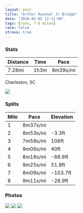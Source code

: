 ```yaml
---
layout: post
title: "Arthur Ravenel Jr Bridge"
date: "2018-05-05 12:11:06"
tags: [runs, 7-8 miles]
race: false
strava: true
---
```


### Stats

| Distance | Time | Pace |
|----------|------|------|
|7.28mi|1h3m|8m39s/mi|

Charleston, SC

<img src='https://maps.googleapis.com/maps/api/staticmap?maptype=roadmap&path=enc:o|bgEhi{fNwk@p^kPhHyDwKaYfPr@xCkA|@dAs@{C{NvVua@kKzF{E\mGwDiBsJ`@aYnN}tB[dFFkDhFop@~BwIwHbo@iPfgCMlQ|AnIpIxE~SoJ&key=AIzaSyC1MId7bFpkLXNAaYhBSTb8jLyiSqzbDtM&size=800x800&markers=color:yellow|label:S|32.78808,-79.93509&markers=color:green|label:F|32.79935000000001,-79.9347'>

### Splits

| Mile | Pace | Elevation |
|------|------|-----------|
|1|8m37s/mi||
|2|8m53s/mi|-3.3ft|
|3|7m58s/mi|106ft|
|4|9m06s/mi|40ft|
|5|8m18s/mi|-66.6ft|
|6|9m25s/mi|51.8ft|
|7|8m09s/mi|-103.7ft|
|8|9m11s/mi|-28.9ft|

### Photos
<img src='https://dgtzuqphqg23d.cloudfront.net/m_eCp6wK5S1tNruFVtrKuM1MAeUYaQ6DM6PI8OhRbd4-576x768.jpg'>

<img src='https://dgtzuqphqg23d.cloudfront.net/LGGV3IaNJn4nO6XNdwDABLXSU_dIYrdAN6JzzkRzv4o-576x768.jpg'>

<img src='https://dgtzuqphqg23d.cloudfront.net/lxj3bo753tw87XY9qyd4LDmPBKctwb4_b4wXh5gGpww-576x768.jpg'>

